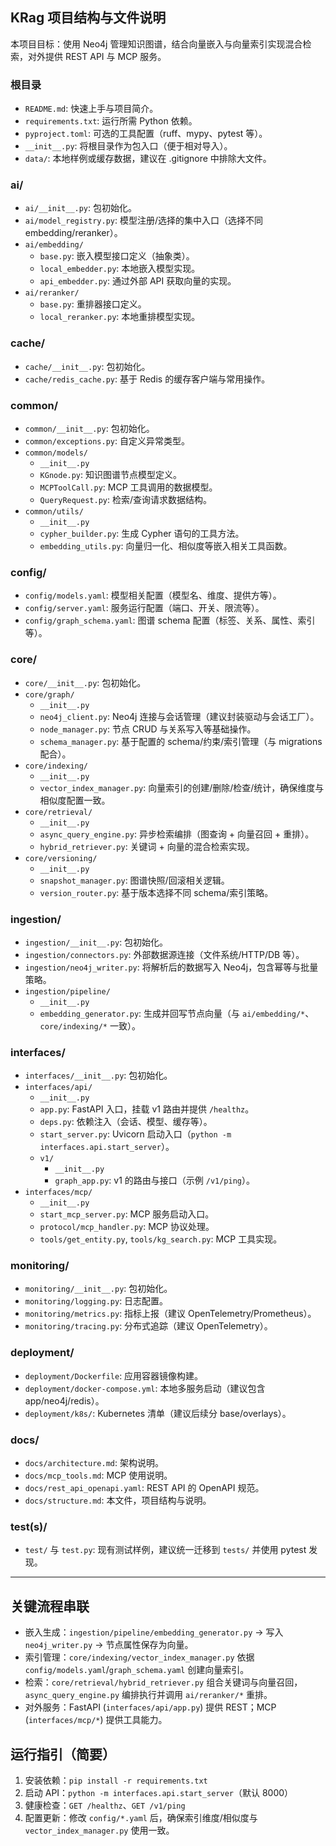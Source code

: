## KRag 项目结构与文件说明

本项目目标：使用 Neo4j 管理知识图谱，结合向量嵌入与向量索引实现混合检索，对外提供 REST API 与 MCP 服务。

### 根目录
- `README.md`: 快速上手与项目简介。
- `requirements.txt`: 运行所需 Python 依赖。
- `pyproject.toml`: 可选的工具配置（ruff、mypy、pytest 等）。
- `__init__.py`: 将根目录作为包入口（便于相对导入）。
- `data/`: 本地样例或缓存数据，建议在 .gitignore 中排除大文件。

### ai/
- `ai/__init__.py`: 包初始化。
- `ai/model_registry.py`: 模型注册/选择的集中入口（选择不同 embedding/reranker）。
- `ai/embedding/`
  - `base.py`: 嵌入模型接口定义（抽象类）。
  - `local_embedder.py`: 本地嵌入模型实现。
  - `api_embedder.py`: 通过外部 API 获取向量的实现。
- `ai/reranker/`
  - `base.py`: 重排器接口定义。
  - `local_reranker.py`: 本地重排模型实现。

### cache/
- `cache/__init__.py`: 包初始化。
- `cache/redis_cache.py`: 基于 Redis 的缓存客户端与常用操作。

### common/
- `common/__init__.py`: 包初始化。
- `common/exceptions.py`: 自定义异常类型。
- `common/models/`
  - `__init__.py`
  - `KGnode.py`: 知识图谱节点模型定义。
  - `MCPToolCall.py`: MCP 工具调用的数据模型。
  - `QueryRequest.py`: 检索/查询请求数据结构。
- `common/utils/`
  - `__init__.py`
  - `cypher_builder.py`: 生成 Cypher 语句的工具方法。
  - `embedding_utils.py`: 向量归一化、相似度等嵌入相关工具函数。

### config/
- `config/models.yaml`: 模型相关配置（模型名、维度、提供方等）。
- `config/server.yaml`: 服务运行配置（端口、开关、限流等）。
- `config/graph_schema.yaml`: 图谱 schema 配置（标签、关系、属性、索引等）。

### core/
- `core/__init__.py`: 包初始化。
- `core/graph/`
  - `__init__.py`
  - `neo4j_client.py`: Neo4j 连接与会话管理（建议封装驱动与会话工厂）。
  - `node_manager.py`: 节点 CRUD 与关系写入等基础操作。
  - `schema_manager.py`: 基于配置的 schema/约束/索引管理（与 migrations 配合）。
- `core/indexing/`
  - `__init__.py`
  - `vector_index_manager.py`: 向量索引的创建/删除/检查/统计，确保维度与相似度配置一致。
- `core/retrieval/`
  - `__init__.py`
  - `async_query_engine.py`: 异步检索编排（图查询 + 向量召回 + 重排）。
  - `hybrid_retriever.py`: 关键词 + 向量的混合检索实现。
- `core/versioning/`
  - `__init__.py`
  - `snapshot_manager.py`: 图谱快照/回滚相关逻辑。
  - `version_router.py`: 基于版本选择不同 schema/索引策略。

### ingestion/
- `ingestion/__init__.py`: 包初始化。
- `ingestion/connectors.py`: 外部数据源连接（文件系统/HTTP/DB 等）。
- `ingestion/neo4j_writer.py`: 将解析后的数据写入 Neo4j，包含幂等与批量策略。
- `ingestion/pipeline/`
  - `__init__.py`
  - `embedding_generator.py`: 生成并回写节点向量（与 `ai/embedding/*`、`core/indexing/*` 一致）。

### interfaces/
- `interfaces/__init__.py`: 包初始化。
- `interfaces/api/`
  - `__init__.py`
  - `app.py`: FastAPI 入口，挂载 v1 路由并提供 `/healthz`。
  - `deps.py`: 依赖注入（会话、模型、缓存等）。
  - `start_server.py`: Uvicorn 启动入口（`python -m interfaces.api.start_server`）。
  - `v1/`
    - `__init__.py`
    - `graph_app.py`: v1 的路由与接口（示例 `/v1/ping`）。
- `interfaces/mcp/`
  - `__init__.py`
  - `start_mcp_server.py`: MCP 服务启动入口。
  - `protocol/mcp_handler.py`: MCP 协议处理。
  - `tools/get_entity.py`, `tools/kg_search.py`: MCP 工具实现。

### monitoring/
- `monitoring/__init__.py`: 包初始化。
- `monitoring/logging.py`: 日志配置。
- `monitoring/metrics.py`: 指标上报（建议 OpenTelemetry/Prometheus）。
- `monitoring/tracing.py`: 分布式追踪（建议 OpenTelemetry）。

### deployment/
- `deployment/Dockerfile`: 应用容器镜像构建。
- `deployment/docker-compose.yml`: 本地多服务启动（建议包含 app/neo4j/redis）。
- `deployment/k8s/`: Kubernetes 清单（建议后续分 base/overlays）。

### docs/
- `docs/architecture.md`: 架构说明。
- `docs/mcp_tools.md`: MCP 使用说明。
- `docs/rest_api_openapi.yaml`: REST API 的 OpenAPI 规范。
- `docs/structure.md`: 本文件，项目结构与说明。

### test(s)/
- `test/` 与 `test.py`: 现有测试样例，建议统一迁移到 `tests/` 并使用 pytest 发现。

---

## 关键流程串联
- 嵌入生成：`ingestion/pipeline/embedding_generator.py` → 写入 `neo4j_writer.py` → 节点属性保存为向量。
- 索引管理：`core/indexing/vector_index_manager.py` 依据 `config/models.yaml`/`graph_schema.yaml` 创建向量索引。
- 检索：`core/retrieval/hybrid_retriever.py` 组合关键词与向量召回，`async_query_engine.py` 编排执行并调用 `ai/reranker/*` 重排。
- 对外服务：FastAPI (`interfaces/api/app.py`) 提供 REST；MCP (`interfaces/mcp/*`) 提供工具能力。

## 运行指引（简要）
1) 安装依赖：`pip install -r requirements.txt`
2) 启动 API：`python -m interfaces.api.start_server`（默认 8000）
3) 健康检查：`GET /healthz`、`GET /v1/ping`
4) 配置更新：修改 `config/*.yaml` 后，确保索引维度/相似度与 `vector_index_manager.py` 使用一致。


